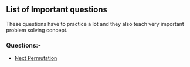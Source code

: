 ## List of Important questions

These questions have to practice a lot and they also teach very important problem 
solving concept.

### Questions:-
- [Next Permutation](NextPermutation.java)
